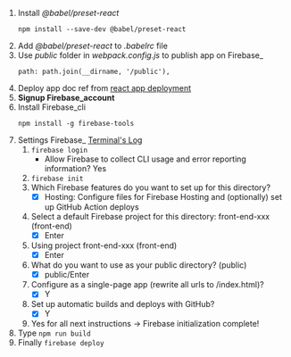 1. Install *@babel/preset-react*
    ```
    npm install --save-dev @babel/preset-react
    ```
2. Add *@babel/preset-react* to *.babelrc* file
3. Use *public* folder in *webpack.config.js* to publish app on Firebase_
    ```
    path: path.join(__dirname, '/public'),
    ```
4. Deploy app doc ref from [react app deployment](https://create-react-app.dev/docs/deployment/#firebase)
5. **Signup Firebase_account**
6. Install Firebase_cli
    ```
    npm install -g firebase-tools
    ```
7. Settings Firebase_ [Terminal's Log](https://github.com/baodainguyen/front-end/blob/main/dev-log.txt)
    1. ``` firebase login ```
        - Allow Firebase to collect CLI usage and error reporting information? Yes
    2. ``` firebase init ```
    3. Which Firebase features do you want to set up for this directory?
        - [x] Hosting: Configure files for Firebase Hosting and (optionally) set up GitHub Action deploys
    4. Select a default Firebase project for this directory: front-end-xxx (front-end)
        - [x] Enter
    5. Using project front-end-xxx (front-end)
        - [x] Enter
    6. What do you want to use as your public directory? (public)
        - [x] public/Enter
    7. Configure as a single-page app (rewrite all urls to /index.html)?
        - [x] Y
    8. Set up automatic builds and deploys with GitHub?
        - [x] Y
    9. Yes for all next instructions -> Firebase initialization complete!
8. Type ``` npm run build ```
9. Finally ``` firebase deploy ```